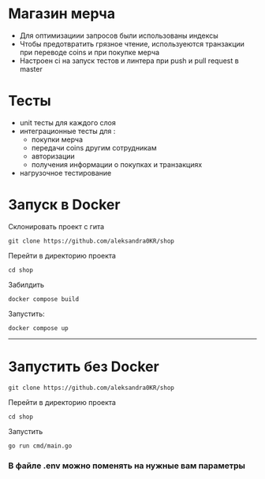 # Магазин мерча

- Для оптимизациии запросов были использованы индексы
- Чтобы предотвратить грязное чтение, используеются транзакции при переводе coins и при покупке мерча
- Настроен ci на запуск тестов и линтера при push и pull request в master

# Тесты
- unit тесты для каждого слоя
- интеграционные тесты для :
  - покупки мерча
  - передачи coins другим сотрудникам
  - авторизации
  - получения информации о покупках и транзакциях
- нагрузочное тестирование

# Запуск в Docker
Склонировать проект с гита

```
git clone https://github.com/aleksandra0KR/shop
```
Перейти в директорию проекта
```
cd shop
```
Забилдить
```
docker compose build
```
Запустить:
```
docker compose up
```
---
# Запустить без Docker

```
git clone https://github.com/aleksandra0KR/shop
```
Перейти в директорию проекта
```
cd shop
```
Запустить
```
go run cmd/main.go
```

### В файле .env можно поменять на нужные вам параметры